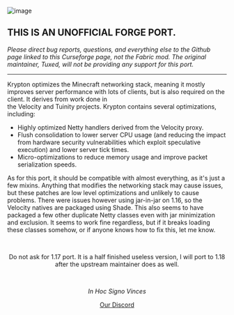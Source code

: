 ![image](https://user-images.githubusercontent.com/67132971/143149709-8b5044f8-f184-4186-a1dd-c15965f5b0e9.png)

## THIS IS AN UNOFFICIAL FORGE PORT.

 <i>Please direct bug reports, questions, and everything else to the Github page linked to this Curseforge page, not the Fabric mod. The original maintainer, Tuxed, will not be providing any support for this port. </i>

<hr />

Krypton optimizes the Minecraft networking stack, meaning it mostly improves server performance with lots of clients, but is also required on the client. It derives from work done in the Velocity and Tuinity projects. Krypton contains several optimizations, including:

- Highly optimized Netty handlers derived from the Velocity proxy.
- Flush consolidation to lower server CPU usage (and reducing the impact from hardware security vulnerabilities which exploit speculative execution) and lower server tick times.
- Micro-optimizations to reduce memory usage and improve packet serialization speeds.
 

As for this port, it should be compatible with almost everything, as it's just a few mixins. Anything that modifies the networking stack may cause issues, but these patches are low level optimizations and unlikely to cause problems. There were issues however using jar-in-jar on 1.16, so the Velocity natives are packaged using Shade. This also seems to have packaged a few other duplicate Netty classes even with jar minimization and exclusion. It seems to work fine regardless, but if it breaks loading these classes somehow, or if anyone knows how to fix this, let me know.

 
 <p align="center">
  Do not ask for 1.17 port. It is a half finished useless version, I will port to 1.18 after the upstream maintainer does as well.
</p>

 <p align="center">
  <i>In Hoc Signo Vinces</i>
</p>
<p align="center">
  <a href="https://discord.gg/kyBCuYUzFB">Our Discord</a>
</p>




